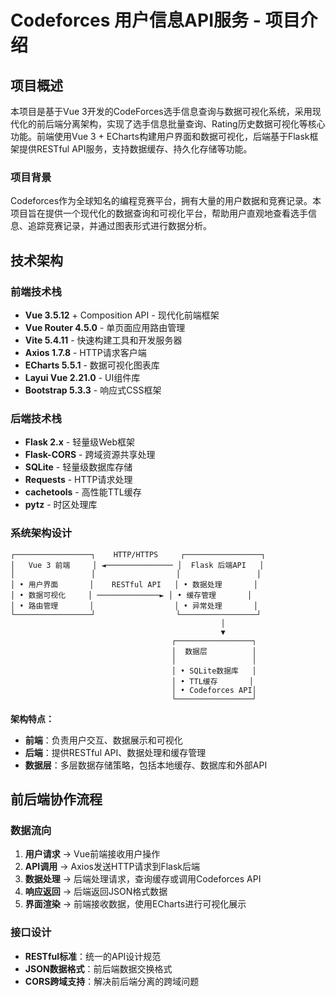 # Codeforces 用户信息API服务 - 项目介绍

## 项目概述

本项目是基于Vue 3开发的CodeForces选手信息查询与数据可视化系统，采用现代化的前后端分离架构，实现了选手信息批量查询、Rating历史数据可视化等核心功能。前端使用Vue 3 + ECharts构建用户界面和数据可视化，后端基于Flask框架提供RESTful API服务，支持数据缓存、持久化存储等功能。

### 项目背景
Codeforces作为全球知名的编程竞赛平台，拥有大量的用户数据和竞赛记录。本项目旨在提供一个现代化的数据查询和可视化平台，帮助用户直观地查看选手信息、追踪竞赛记录，并通过图表形式进行数据分析。

## 技术架构

### 前端技术栈
- **Vue 3.5.12** + Composition API - 现代化前端框架
- **Vue Router 4.5.0** - 单页面应用路由管理
- **Vite 5.4.11** - 快速构建工具和开发服务器
- **Axios 1.7.8** - HTTP请求客户端
- **ECharts 5.5.1** - 数据可视化图表库
- **Layui Vue 2.21.0** - UI组件库
- **Bootstrap 5.3.3** - 响应式CSS框架

### 后端技术栈
- **Flask 2.x** - 轻量级Web框架
- **Flask-CORS** - 跨域资源共享处理
- **SQLite** - 轻量级数据库存储
- **Requests** - HTTP请求处理
- **cachetools** - 高性能TTL缓存
- **pytz** - 时区处理库

### 系统架构设计

```
┌─────────────────┐    HTTP/HTTPS     ┌─────────────────┐
│   Vue 3 前端     │ ◄─────────────── │  Flask 后端API   │
│                 │                  │                 │
│ • 用户界面       │    RESTful API   │ • 数据处理       │
│ • 数据可视化     │ ──────────────► │ • 缓存管理       │
│ • 路由管理       │                  │ • 异常处理       │
└─────────────────┘                  └─────────────────┘
                                               │
                                               ▼
                                    ┌─────────────────┐
                                    │  数据层          │
                                    │                 │
                                    │ • SQLite数据库   │
                                    │ • TTL缓存       │
                                    │ • Codeforces API│
                                    └─────────────────┘
```

**架构特点：**
- **前端**：负责用户交互、数据展示和可视化
- **后端**：提供RESTful API、数据处理和缓存管理
- **数据层**：多层数据存储策略，包括本地缓存、数据库和外部API

## 前后端协作流程

### 数据流向
1. **用户请求** → Vue前端接收用户操作
2. **API调用** → Axios发送HTTP请求到Flask后端
3. **数据处理** → 后端处理请求，查询缓存或调用Codeforces API
4. **响应返回** → 后端返回JSON格式数据
5. **界面渲染** → 前端接收数据，使用ECharts进行可视化展示

### 接口设计
- **RESTful标准**：统一的API设计规范
- **JSON数据格式**：前后端数据交换格式
- **CORS跨域支持**：解决前后端分离的跨域问题